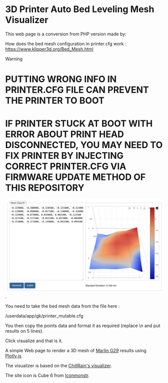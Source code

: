 # 3D Printer Auto Bed Leveling Mesh Visualizer

This web page is a conversion from PHP version made by:

[mcaskill]: https://github.com/mcaskill/3d-printer-bed-mesh-visualizer

How does the bed mesh configuration in printer.cfg work : https://www.klipper3d.org/Bed_Mesh.html

> [!WARNING]
> # PUTTING WRONG INFO IN PRINTER.CFG FILE CAN PREVENT THE PRINTER TO BOOT
> # IF PRINTER STUCK AT BOOT WITH ERROR ABOUT PRINT HEAD DISCONNECTED, YOU MAY NEED TO FIX PRINTER BY INJECTING CORRECT PRINTER.CFG VIA FIRMWARE UPDATE METHOD OF THIS REPOSITORY

![visualizer](visualizer.png "visualizer").


You need to take the bed mesh data from the file here : 

/userdata/app/gk/printer_mutable.cfg

You then copy the points data and format it as required (replace \n and put results on 5 lines).

Click visualize and that is it.

A simple Web page to render a 3D mesh of [Marlin G29] results using [Plotly.js].

The visualizer is based on the [ChillRain's visualizer][ChillRain].

The site icon is Cube 6 from [Iconmonstr].

[ChillRain]:  https://i.chillrain.com/index.php/3d-printer-auto-bed-leveling-mesh-visualizer/
[Iconmonstr]: https://iconmonstr.com/cube-6-svg/
[Marlin G29]: https://marlinfw.org/docs/gcode/G029-abl-bilinear.html
[Plotly.js]:  https://plotly.com/javascript/
